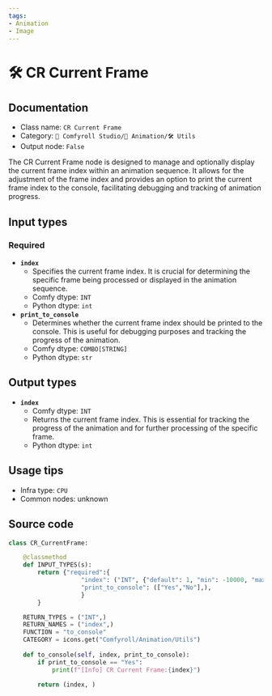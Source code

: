 ```yaml
---
tags:
- Animation
- Image
---
```


# 🛠️ CR Current Frame
## Documentation
- Class name: `CR Current Frame`
- Category: `🧩 Comfyroll Studio/🎥 Animation/🛠️ Utils`
- Output node: `False`

The CR Current Frame node is designed to manage and optionally display the current frame index within an animation sequence. It allows for the adjustment of the frame index and provides an option to print the current frame index to the console, facilitating debugging and tracking of animation progress.
## Input types
### Required
- **`index`**
    - Specifies the current frame index. It is crucial for determining the specific frame being processed or displayed in the animation sequence.
    - Comfy dtype: `INT`
    - Python dtype: `int`
- **`print_to_console`**
    - Determines whether the current frame index should be printed to the console. This is useful for debugging purposes and tracking the progress of the animation.
    - Comfy dtype: `COMBO[STRING]`
    - Python dtype: `str`
## Output types
- **`index`**
    - Comfy dtype: `INT`
    - Returns the current frame index. This is essential for tracking the progress of the animation and for further processing of the specific frame.
    - Python dtype: `int`
## Usage tips
- Infra type: `CPU`
- Common nodes: unknown


## Source code
```python
class CR_CurrentFrame:

    @classmethod
    def INPUT_TYPES(s):
        return {"required":{
                    "index": ("INT", {"default": 1, "min": -10000, "max": 10000}),
                    "print_to_console": (["Yes","No"],),
                    }
        }

    RETURN_TYPES = ("INT",)
    RETURN_NAMES = ("index",)
    FUNCTION = "to_console"
    CATEGORY = icons.get("Comfyroll/Animation/Utils")
    
    def to_console(self, index, print_to_console):
        if print_to_console == "Yes":
            print(f"[Info] CR Current Frame:{index}")
            
        return (index, )

```
